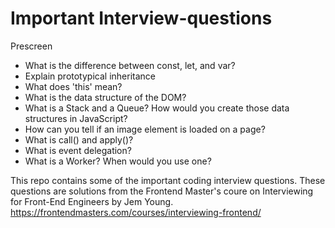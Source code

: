 # Important Interview-questions

Prescreen

- What is the difference between const, let, and var?
- Explain prototypical inheritance
- What does 'this' mean?
- What is the data structure of the DOM?
- What is a Stack and a Queue? How would you create those data structures in JavaScript?
- How can you tell if an image element is loaded on a page?
- What is call() and apply()?
- What is event delegation?
- What is a Worker? When would you use one?

This repo contains some of the important coding interview questions. These questions are solutions from the Frontend Master's coure on Interviewing for Front-End Engineers by Jem Young.
https://frontendmasters.com/courses/interviewing-frontend/